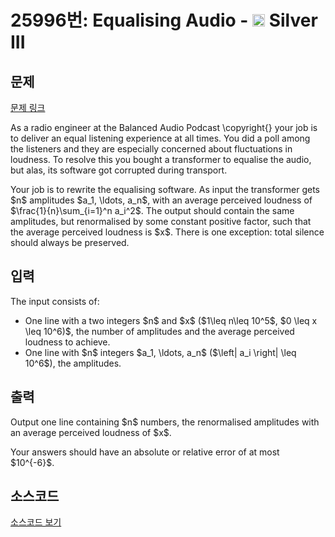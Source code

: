 # 25996번: Equalising Audio - <img src="https://static.solved.ac/tier_small/8.svg" style="height:20px" /> Silver III

<!-- performance -->

<!-- 문제 제출 후 깃허브에 푸시를 했을 때 제출한 코드의 성능이 입력될 공간입니다.-->

<!-- end -->

## 문제

[문제 링크](https://boj.kr/25996)


<p>As a radio engineer at the Balanced Audio Podcast \copyright{} your job is to deliver an equal listening experience at all times. You did a poll among the listeners and they are especially concerned about fluctuations in loudness. To resolve this you bought a transformer to equalise the audio, but alas, its software got corrupted during transport.</p>

<p>Your job is to rewrite the equalising software. As input the transformer gets $n$ amplitudes $a_1, \ldots, a_n$, with an average perceived loudness of $\frac{1}{n}\sum_{i=1}^n a_i^2$. The output should contain the same amplitudes, but renormalised by some constant positive factor, such that the average perceived loudness is $x$. There is one exception: total silence should always be preserved.</p>



## 입력


<p>The input consists of:</p>

<ul>
<li>One line with a two integers $n$ and $x$ ($1\leq n\leq 10^5$, $0 \leq x \leq 10^6)$, the number of amplitudes and the average perceived loudness to achieve.</li>
<li>One line with $n$ integers $a_1, \ldots, a_n$ ($\left| a_i \right| \leq 10^6$), the amplitudes.</li>
</ul>



## 출력


<p>Output one line containing $n$ numbers, the renormalised amplitudes with an average perceived loudness of $x$.</p>

<p>Your answers should have an absolute or relative error of at most $10^{-6}$.</p>



## 소스코드

[소스코드 보기](Equalising%20Audio.cpp)